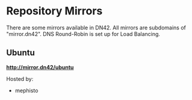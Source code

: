 # Repository Mirrors

There are some mirrors available in DN42. All mirrors are subdomains of "mirror.dn42". DNS Round-Robin is set up for Load Balancing.


## Ubuntu 
**http://mirror.dn42/ubuntu**

Hosted by:
* mephisto

